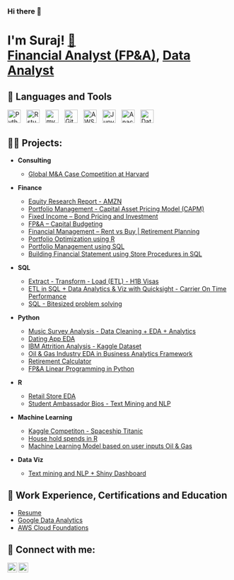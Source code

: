 ### Hi there 👋 

<!--
**udasii/udasii** is a ✨ _special_ ✨ repository because its `README.md` (this file) appears on your GitHub profile.

Here are some ideas to get you started:

- 🔭 I’m currently working on ...
- 🌱 I’m currently learning ...
- 👯 I’m looking to collaborate on ...
- 🤔 I’m looking for help with ...
- 💬 Ask me about ...
- 📫 How to reach me: ...
- 😄 Pronouns: ...
- ⚡ Fun fact: ...
-->

<h1>I'm Suraj! <a href="https://github.com/udasii/Assets/blob/main/Suraj%20Udasi_Financial%20Analyst.pdf">📄</a><br/><a href="https://www.linkedin.com/in/surajudasi/">Financial Analyst (FP&A)</a>, <a href="https://github.com/udasii">Data Analyst</a></h1>

<h2>🧰 Languages and Tools</h2>


<img align="left" alt="Python" width="30px" style="padding-right:10px;" src="https://cdn.jsdelivr.net/gh/devicons/devicon@latest/icons/python/python-original.svg" />
<img align="left" alt="Rstudio" width="30px" style="padding-right:10px;" src="https://cdn.jsdelivr.net/gh/devicons/devicon@latest/icons/rstudio/rstudio-original.svg" />
<img align="left" alt="mySQL" width="30px" style="padding-right:10px;" src="https://cdn.jsdelivr.net/gh/devicons/devicon@latest/icons/mysql/mysql-original-wordmark.svg" />
<img align="left" alt="GitHub" width="30px" style="padding-right:10px;" src="https://cdn.jsdelivr.net/gh/devicons/devicon@latest/icons/github/github-original-wordmark.svg" />
<img align="left" alt="AWS" width="30px" style="padding-right:10px;" src="https://cdn.jsdelivr.net/gh/devicons/devicon@latest/icons/amazonwebservices/amazonwebservices-original-wordmark.svg" />
<img align="left" alt="Jupyter" width="30px" style="padding-right:10px;" src="https://cdn.jsdelivr.net/gh/devicons/devicon@latest/icons/jupyter/jupyter-original-wordmark.svg" />
<img align="left" alt="Anaconda" width="30px" style="padding-right:10px;" src="https://cdn.jsdelivr.net/gh/devicons/devicon@latest/icons/anaconda/anaconda-original.svg" />
<img align="left" alt="Datagrip" width="30px" style="padding-right:10px;" src="https://cdn.jsdelivr.net/gh/devicons/devicon@latest/icons/datagrip/datagrip-original.svg" />

</br>



</br>

<h2>👨‍💻 Projects:</h2>

- <b>Consulting</b>
  - [Global M&A Case Competition at Harvard](https://github.com/udasii/Consulting/tree/main/M%26A_Case_Competition_at_Harvard)
  
- <b>Finance</b>
  - [Equity Research Report - AMZN](https://github.com/udasii/Finance/tree/main/Amazon_(AMZN)_Equity_Research_Report)
  - [Portfolio Management - Capital Asset Pricing Model (CAPM)](https://github.com/udasii/Finance/tree/main/Capital_Asset_Pricing_Model)
  - [Fixed Income – Bond Pricing and Investment](https://github.com/udasii/Finance/tree/main/Bond_Pricing)
  - [FP&A – Capital Budgeting](https://github.com/udasii/Finance/tree/main/FP%26A_Capital_Budget)
  - [Financial Management – Rent vs Buy | Retirement Planning](https://github.com/udasii/Finance/tree/main/Financial_Management)
  - [Portfolio Optimization using R](https://github.com/udasii/Finance/tree/main/Porfolio_Optimization_in_R)
  - [Portfolio Management using SQL](https://github.com/udasii/Finance/tree/main/Porfolio_Management_in_SQL)
  - [Building Financial Statement using Store Procedures in SQL](https://github.com/udasii/Finance/tree/main/Building_Financial_Statements_w_Stored_Procedures_in_SQL)

- <b>SQL</b>
  - [Extract - Transform - Load (ETL) - H1B Visas](https://github.com/udasii/SQL/tree/main/ETL_H1B_Visas)
  - [ETL in SQL + Data Analytics & Viz with Quicksight - Carrier On Time Performance](https://github.com/udasii/SQL/tree/main/Carrier_On-Time_Performance)
  - [SQL - Bitesized problem solving](https://github.com/udasii/SQL/tree/main/Bitesized_Problem_Solving)
  
- <b>Python</b>
  - [Music Survey Analysis - Data Cleaning + EDA + Analytics](https://github.com/udasii/Python/tree/main/Music_Survey_EDA)
  - [Dating App EDA](https://github.com/udasii/Python/tree/main/Dating_App_EDA)
  - [IBM Attrition Analysis - Kaggle Dataset](https://github.com/udasii/Python/tree/main/IBM_Attrition_Business_Case)
  - [Oil & Gas Industry EDA in Business Analytics Framework](https://github.com/udasii/Python/tree/main/Oil_and_Gas_Business_Case)
  - [Retirement Calculator](https://github.com/udasii/Python/tree/main/Retirement_Calculator)
  - [FP&A Linear Programming in Python](https://github.com/udasii/Python/tree/main/Linear_Programming_Financial_Planning_in_Python)

- <b>R</b>
  - [Retail Store EDA ](https://github.com/udasii/R/tree/main/ReatilStore_EDA)
  - [Student Ambassador Bios - Text Mining and NLP](https://github.com/udasii/R/tree/main/NLP)
  
- <b>Machine Learning</b>
  - [Kaggle Competiton - Spaceship Titanic](https://github.com/udasii/Machine_Learning/tree/main/Spaceship_Titanic_KaggleCompetition)
  - [House hold spends in R](https://github.com/udasii/Machine_Learning/tree/main/Household_Spends)
  - [Machine Learning Model based on user inputs Oil & Gas](https://github.com/udasii/Machine_Learning/tree/main/Prediction_Model_Type_Curves_in_Oil-and-Gas)
  
- <b>Data Viz</b>
  - [Text mining and NLP + Shiny Dashboard](https://github.com/udasii/Data_Viz/tree/main/Text_Mining_%2B_ShinyDashboard)

<h2>🌱 Work Experience, Certifications and Education</h2>

- [Resume](https://github.com/udasii/Assets/blob/main/Suraj%20Udasi_Financial%20Analyst.pdf)
- [Google Data Analytics](https://www.credly.com/badges/d98dcf3f-d15c-408b-90dd-06aa488379ea/linked_in_profile)
- [AWS Cloud Foundations](https://www.credly.com/badges/dda891d7-fa4d-49a3-afe7-0ada6a367bfa/linked_in_profile)

<h2> 🤳 Connect with me:</h2>


[<img align="left" alt="Udasii | LinkedIn" width="22px" src="https://static-00.iconduck.com/assets.00/linkedin-color-icon-2048x2048-f46hbtvj.png" />][linkedin]
[<img align="left" alt="Udasii | Instagram" width="22px" src="https://upload.wikimedia.org/wikipedia/commons/thumb/2/21/Instagram_Glyph_Gradient_RGB_logo.svg/2048px-Instagram_Glyph_Gradient_RGB_logo.svg.png" />][instagram]


[instagram]: https://www.instagram.com/udasii
[linkedin]: https://www.linkedin.com/in/surajudasi/

